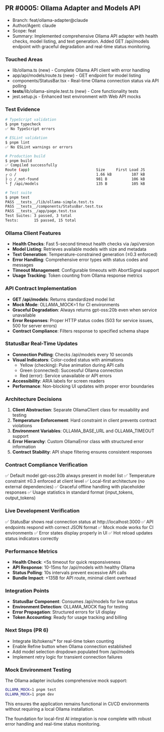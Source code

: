 ## PR #0005: Ollama Adapter and Models API

- Branch: feat/ollama-adapter@claude
- Author/Agent: claude
- Scope: feat
- Summary: Implemented comprehensive Ollama API adapter with health checks, model listing, and text generation. Added GET /api/models endpoint with graceful degradation and real-time status monitoring.

### Touched Areas
- lib/ollama.ts (new) - Complete Ollama API client with error handling
- app/api/models/route.ts (new) - GET endpoint for model listing
- components/StatusBar.tsx - Real-time Ollama connection status via API polling
- __tests__/lib/ollama-simple.test.ts (new) - Core functionality tests
- jest.setup.js - Enhanced test environment with Web API mocks

### Test Evidence
```bash
# TypeScript validation
$ pnpm typecheck
✅ No TypeScript errors

# ESLint validation  
$ pnpm lint
✅ No ESLint warnings or errors

# Production build
$ pnpm build
✅ Compiled successfully
Route (app)                              Size     First Load JS
┌ ○ /                                    1.66 kB         107 kB
├ ○ /_not-found                          981 B           106 kB
└ ƒ /api/models                          135 B           105 kB

# Test suite
$ pnpm test
PASS __tests__/lib/ollama-simple.test.ts
PASS __tests__/components/StatusBar.test.tsx  
PASS __tests__/app/page.test.tsx
Test Suites: 3 passed, 3 total
Tests:       15 passed, 15 total
```

### Ollama Client Features
- **Health Checks**: Fast 5-second timeout health checks via /api/version
- **Model Listing**: Retrieves available models with size and metadata
- **Text Generation**: Temperature-constrained generation (≤0.3 enforced)
- **Error Handling**: Comprehensive error types with status codes and messages
- **Timeout Management**: Configurable timeouts with AbortSignal support
- **Usage Tracking**: Token counting from Ollama response metrics

### API Contract Implementation
- **GET /api/models**: Returns standardized model list
- **Mock Mode**: OLLAMA_MOCK=1 for CI environments
- **Graceful Degradation**: Always returns gpt-oss:20b even when service unavailable
- **Error Responses**: Proper HTTP status codes (503 for service issues, 500 for server errors)
- **Contract Compliance**: Filters response to specified schema shape

### StatusBar Real-Time Updates
- **Connection Polling**: Checks /api/models every 10 seconds
- **Visual Indicators**: Color-coded status with animations
  - Yellow (checking): Pulse animation during API calls
  - Green (connected): Successful Ollama connection
  - Red (error): Service unavailable or API errors
- **Accessibility**: ARIA labels for screen readers
- **Performance**: Non-blocking UI updates with proper error boundaries

### Architecture Decisions
1. **Client Abstraction**: Separate OllamaClient class for reusability and testing
2. **Temperature Enforcement**: Hard constraint in client prevents contract violations
3. **Environment Variables**: OLLAMA_BASE_URL and OLLAMA_TIMEOUT support
4. **Error Hierarchy**: Custom OllamaError class with structured error information
5. **Contract Stability**: API shape filtering ensures consistent responses

### Contract Compliance Verification
✅ Default model gpt-oss:20b always present in model list
✅ Temperature constraint ≤0.3 enforced at client level
✅ Local-first architecture (no external dependencies)
✅ Graceful offline handling with placeholder responses
✅ Usage statistics in standard format (input_tokens, output_tokens)

### Live Development Verification
✅ StatusBar shows real connection status at http://localhost:3000
✅ API endpoints respond with correct JSON format
✅ Mock mode works for CI environments
✅ Error states display properly in UI
✅ Hot reload updates status indicators correctly

### Performance Metrics
- **Health Check**: <5s timeout for quick responsiveness
- **API Response**: 10-15ms for /api/models with healthy Ollama
- **Status Polling**: 10s intervals prevent excessive API calls
- **Bundle Impact**: +135B for API route, minimal client overhead

### Integration Points
- **StatusBar Component**: Consumes /api/models for live status
- **Environment Detection**: OLLAMA_MOCK flag for testing
- **Error Propagation**: Structured errors for UI display
- **Token Accounting**: Ready for usage tracking and billing

### Next Steps (PR 6)
- Integrate lib/tokens/* for real-time token counting
- Enable Refine button when Ollama connection established
- Add model selection dropdown populated from /api/models
- Implement retry logic for transient connection failures

### Mock Environment Testing
The Ollama adapter includes comprehensive mock support:
```bash
OLLAMA_MOCK=1 pnpm test
OLLAMA_MOCK=1 pnpm dev
```
This ensures the application remains functional in CI/CD environments without requiring a local Ollama installation.

The foundation for local-first AI integration is now complete with robust error handling and real-time status monitoring.
